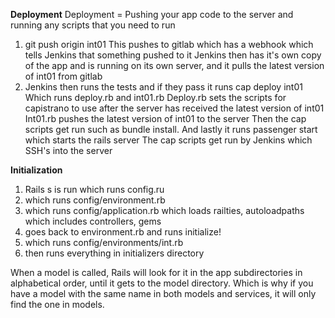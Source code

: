 __Deployment__
Deployment = Pushing your app code to the server and running any scripts that you need to run

1. git push origin int01
This pushes to gitlab which has a webhook which tells Jenkins that something pushed to it
Jenkins then has it's own copy of the app and is running on its own server, and it pulls the latest version of int01 from gitlab
2.  Jenkins then runs the tests and if they pass it runs cap deploy int01
Which runs deploy.rb and int01.rb
Deploy.rb sets the scripts for capistrano to use after the server has received the latest version of int01
Int01.rb pushes the latest version of int01 to the server
Then the cap scripts get run such as bundle install.
And lastly it runs passenger start which starts the rails server
The cap scripts get run by Jenkins which SSH's into the server

__Initialization__
1. Rails s is run which runs config.ru
2. which runs config/environment.rb
3. which runs config/application.rb
which loads railties, autoloadpaths which includes controllers, gems
4. goes back to environment.rb and runs initialize!
5. which runs config/environments/int.rb
6. then runs everything in initializers directory

When a model is called, Rails will look for it in the app subdirectories in alphabetical order, until it gets to the model
directory.  Which is why if you have a model with the same name in both models and services, it will only find the one in
models.
